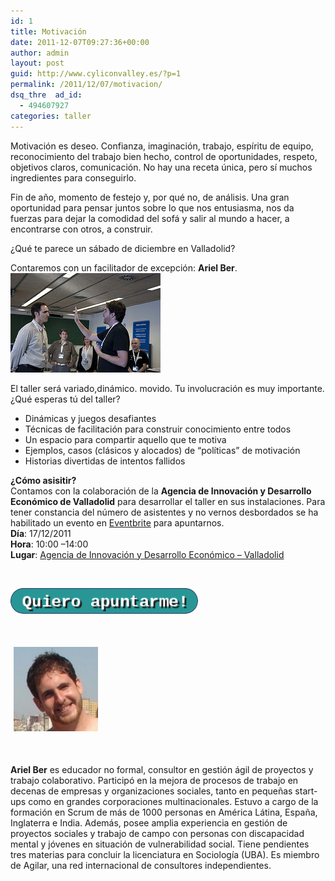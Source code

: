 ```yaml
---
id: 1
title: Motivación
date: 2011-12-07T09:27:36+00:00
author: admin
layout: post
guid: http://www.cyliconvalley.es/?p=1
permalink: /2011/12/07/motivacion/
dsq_thre  ad_id:
  - 494607927
categories: taller
---
```

Motivación es deseo. Confianza, imaginación, trabajo, espíritu de equipo, reconocimiento del trabajo bien hecho, control de oportunidades, respeto, objetivos claros, comunicación. No hay una receta única, pero sí muchos ingredientes para conseguirlo.

Fin de año, momento de festejo y, por qué no, de análisis. Una gran oportunidad para pensar juntos sobre lo que nos entusiasma, nos da fuerzas para dejar la comodidad del sofá y salir al mundo a hacer, a encontrarse con otros, a construir.
  
¿Qué te parece un sábado de diciembre en Valladolid?

<div>
  Contaremos con un facilitador de excepción: <strong>Ariel Ber</strong>.
</div>

<div>
  <a href="/assets/2011/11/arielber_cas2010.jpg" rel="nofollow"><img class="aligncenter" title="Exposición" src="/assets/2011/11/arielber_cas2010.jpg" alt="Ariel explicando un juego dentro de un taller en CAS 2010" width="240" height="159" /></a>
</div>

El taller será variado,dinámico. movido. Tu involucración es muy importante. ¿Qué esperas tú del taller?

  * Dinámicas y juegos desafiantes
  * Técnicas de facilitación para construir conocimiento entre todos
  * Un espacio para compartir aquello que te motiva
  * Ejemplos, casos (clásicos y alocados) de &#8220;políticas&#8221; de motivación
  * Historias divertidas de intentos fallidos

<div>
  <strong>¿Cómo asisitir?</strong>
</div>

<div>
  Contamos con la colaboración de la <strong>Agencia de Innovación y Desarrollo Económico de Valladolid</strong> para desarrollar el taller en sus instalaciones. Para tener constancia del número de asistentes y no vernos desbordados se ha habilitado un evento en <a href="http://motivacion.eventbrite.com" target="_blank" rel="nofollow">Eventbrite</a> para apuntarnos.
</div>

<div>
  <strong>Día</strong>: 17/12/2011<br /> <strong>Hora</strong>: 10:00 –14:00<br /> <strong>Lugar</strong>: <a href="http://www.valladolidadelante.es/lang/agencia/?refbol=agencia&refsec=agencia_donde-estamos" target="_blank">Agencia de Innovación </a><a href="http://www.valladolidadelante.es/lang/agencia/?refbol=agencia&refsec=agencia_donde-estamos" target="_blank"> y Desarrollo Económico – Valladolid</a>
</div>

&nbsp;

<div>
  <a href="http://motivacion.eventbrite.com/" rel="nofollow"><img class="aligncenter size-medium wp-image-168" title="Sign In" src="/assets/2011/11/button-300x41.png" alt="" width="300" height="41" /></a>
</div>

<div>
  <p>
    &nbsp;
  </p>
  
  <p>
    <a href="/assets/2011/11/cropped_Ari.jpg" rel="nofollow"><img class="size-thumbnail wp-image-165 alignright" style="margin: 5px;" title="Ariel Ber" src="/assets/2011/11/cropped_Ari-150x150.jpg" alt="" width="135" height="135" /></a>
  </p>
  
  <p>
    &nbsp;
  </p>
  
  <p>
    <strong>Ariel Ber</strong> es educador no formal, consultor en gestión ágil de proyectos y trabajo colaborativo. Participó en la mejora de procesos de trabajo en decenas de empresas y organizaciones sociales, tanto en pequeñas start-ups como en grandes corporaciones multinacionales. Estuvo a cargo de la formación en Scrum de más de 1000 personas en América Látina, España, Inglaterra e India. Además, posee amplia experiencia en gestión de proyectos sociales y trabajo de campo con personas con discapacidad mental y jóvenes en situación de vulnerabilidad social. Tiene pendientes tres materias para concluir la licenciatura en Sociología (UBA). Es miembro de Agilar, una red internacional de consultores independientes.
  </p>
</div>